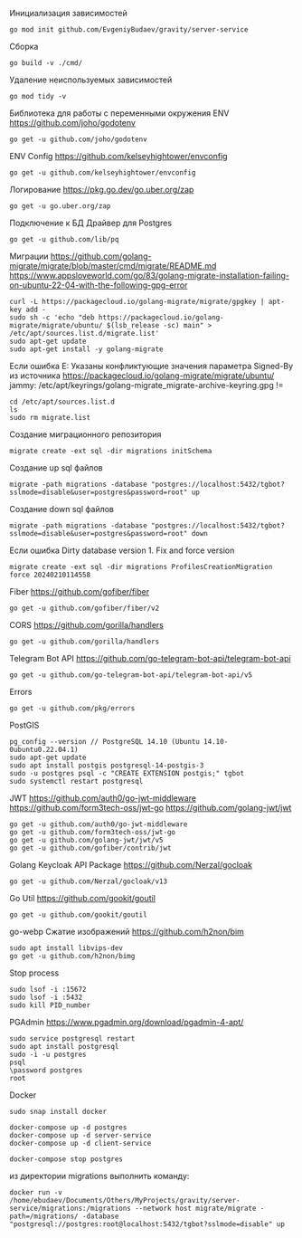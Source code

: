 Инициализация зависимостей

```
go mod init github.com/EvgeniyBudaev/gravity/server-service
```

Сборка

```
go build -v ./cmd/
```

Удаление неиспользуемых зависимостей

```
go mod tidy -v
```

Библиотека для работы с переменными окружения ENV
https://github.com/joho/godotenv

```
go get -u github.com/joho/godotenv
```

ENV Config
https://github.com/kelseyhightower/envconfig

```
go get -u github.com/kelseyhightower/envconfig
```

Логирование
https://pkg.go.dev/go.uber.org/zap

```
go get -u go.uber.org/zap
```

Подключение к БД
Драйвер для Postgres

```
go get -u github.com/lib/pq
```

Миграции
https://github.com/golang-migrate/migrate/blob/master/cmd/migrate/README.md
https://www.appsloveworld.com/go/83/golang-migrate-installation-failing-on-ubuntu-22-04-with-the-following-gpg-error

```
curl -L https://packagecloud.io/golang-migrate/migrate/gpgkey | apt-key add -
sudo sh -c 'echo "deb https://packagecloud.io/golang-migrate/migrate/ubuntu/ $(lsb_release -sc) main" > /etc/apt/sources.list.d/migrate.list'
sudo apt-get update
sudo apt-get install -y golang-migrate
```

Если ошибка E: Указаны конфликтующие значения параметра Signed-By из источника
https://packagecloud.io/golang-migrate/migrate/ubuntu/
jammy: /etc/apt/keyrings/golang-migrate_migrate-archive-keyring.gpg !=

```
cd /etc/apt/sources.list.d
ls
sudo rm migrate.list
```

Создание миграционного репозитория

```
migrate create -ext sql -dir migrations initSchema
```

Создание up sql файлов

```
migrate -path migrations -database "postgres://localhost:5432/tgbot?sslmode=disable&user=postgres&password=root" up
```

Создание down sql файлов

```
migrate -path migrations -database "postgres://localhost:5432/tgbot?sslmode=disable&user=postgres&password=root" down
```

Если ошибка Dirty database version 1. Fix and force version

```
migrate create -ext sql -dir migrations ProfilesCreationMigration force 20240210114558
```

Fiber
https://github.com/gofiber/fiber

```
go get -u github.com/gofiber/fiber/v2
```

CORS
https://github.com/gorilla/handlers

```
go get -u github.com/gorilla/handlers
```

Telegram Bot API
https://github.com/go-telegram-bot-api/telegram-bot-api

```
go get -u github.com/go-telegram-bot-api/telegram-bot-api/v5
```

Errors

```
go get -u github.com/pkg/errors
```

PostGIS

```
pg_config --version // PostgreSQL 14.10 (Ubuntu 14.10-0ubuntu0.22.04.1)
sudo apt-get update
sudo apt install postgis postgresql-14-postgis-3
sudo -u postgres psql -c "CREATE EXTENSION postgis;" tgbot
sudo systemctl restart postgresql
```

JWT
https://github.com/auth0/go-jwt-middleware
https://github.com/form3tech-oss/jwt-go
https://github.com/golang-jwt/jwt

```
go get -u github.com/auth0/go-jwt-middleware
go get -u github.com/form3tech-oss/jwt-go
go get -u github.com/golang-jwt/jwt/v5
go get -u github.com/gofiber/contrib/jwt
```

Golang Keycloak API Package
https://github.com/Nerzal/gocloak

```
go get -u github.com/Nerzal/gocloak/v13
```

Go Util
https://github.com/gookit/goutil

```
go get -u github.com/gookit/goutil
```

go-webp Сжатие изображений
https://github.com/h2non/bim
```
sudo apt install libvips-dev
go get -u github.com/h2non/bimg
```

Stop process
```
sudo lsof -i :15672
sudo lsof -i :5432
sudo kill PID_number
```

PGAdmin
https://www.pgadmin.org/download/pgadmin-4-apt/
```
sudo service postgresql restart
sudo apt install postgresql
sudo -i -u postgres
psql
\password postgres
root
```

Docker
```
sudo snap install docker
```

```
docker-compose up -d postgres
docker-compose up -d server-service
docker-compose up -d client-service
```

```
docker-compose stop postgres
```

из директории migrations выполнить команду:
```
docker run -v /home/ebudaev/Documents/Others/MyProjects/gravity/server-service/migrations:/migrations --network host migrate/migrate -path=/migrations/ -database "postgresql://postgres:root@localhost:5432/tgbot?sslmode=disable" up
```
